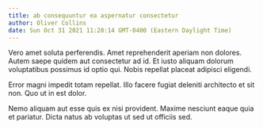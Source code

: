 ```yaml
---
title: ab consequuntur ea aspernatur consectetur
author: Oliver Collins
date: Sun Oct 31 2021 11:28:14 GMT-0400 (Eastern Daylight Time)
---
```

Vero amet soluta perferendis. Amet reprehenderit aperiam non dolores. Autem saepe quidem aut consectetur ad id. Et iusto aliquam dolorum voluptatibus possimus id optio qui. Nobis repellat placeat adipisci eligendi.

 Error magni impedit totam repellat. Illo facere fugiat deleniti architecto et sit non. Quo ut in est dolor.

 Nemo aliquam aut esse quis ex nisi provident. Maxime nesciunt eaque quia et pariatur. Dicta natus ab voluptas ut sed ut officiis sed.